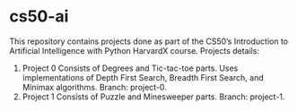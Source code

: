 # cs50-ai
This repository contains projects done as part of the CS50’s Introduction to Artificial Intelligence with Python HarvardX course.
Projects details:
1. Project 0
   Consists of Degrees and Tic-tac-toe parts. Uses implementations of Depth First Search, Breadth First Search, and Minimax algorithms.
   Branch: project-0.
2. Project 1
   Consists of Puzzle and Minesweeper parts.
   Branch: project-1.
